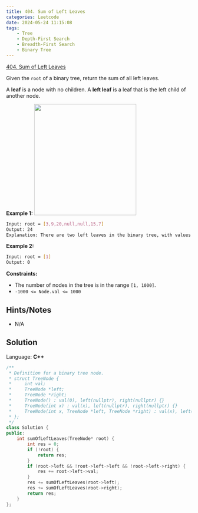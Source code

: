 ```yaml
---
title: 404. Sum of Left Leaves
categories: Leetcode
date: 2024-05-24 11:15:08
tags:
    - Tree
    - Depth-First Search
    - Breadth-First Search
    - Binary Tree
---
```


[404. Sum of Left Leaves](https://leetcode.com/problems/sum-of-left-leaves/description/)

Given the `root` of a binary tree, return the sum of all left leaves.

A **leaf**  is a node with no children. A **left leaf**  is a leaf that is the left child of another node.

**Example 1:**
<img alt="" src="https://assets.leetcode.com/uploads/2021/04/08/leftsum-tree.jpg" style="width: 277px; height: 302px;">

```bash
Input: root = [3,9,20,null,null,15,7]
Output: 24
Explanation: There are two left leaves in the binary tree, with values 9 and 15 respectively.
```

**Example 2:**

```bash
Input: root = [1]
Output: 0
```

**Constraints:**

- The number of nodes in the tree is in the range `[1, 1000]`.
- `-1000 <= Node.val <= 1000`

## Hints/Notes

- N/A

## Solution

Language: **C++**

```C++
/**
 * Definition for a binary tree node.
 * struct TreeNode {
 *     int val;
 *     TreeNode *left;
 *     TreeNode *right;
 *     TreeNode() : val(0), left(nullptr), right(nullptr) {}
 *     TreeNode(int x) : val(x), left(nullptr), right(nullptr) {}
 *     TreeNode(int x, TreeNode *left, TreeNode *right) : val(x), left(left), right(right) {}
 * };
 */
class Solution {
public:
    int sumOfLeftLeaves(TreeNode* root) {
        int res = 0;
        if (!root) {
            return res;
        }
        if (root->left && !root->left->left && !root->left->right) {
            res += root->left->val;
        }
        res += sumOfLeftLeaves(root->left);
        res += sumOfLeftLeaves(root->right);
        return res;
    }
};
```
